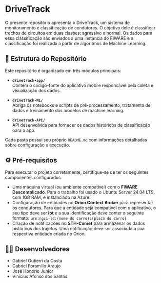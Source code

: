 # DriveTrack

O presente repositório apresenta o DriveTrack, um sistema de monitoramento e classificação de condutores. O objetivo dele é classificar trechos de circuitos em duas classes: agressivo e normal. Os dados para essa classificação são enviados a uma instância do FIWARE e a classificação foi realizada a partir de algoritmos de Machine Learning.


## 📁 Estrutura do Repositório

Este repositório é organizado em três módulos principais:

- **`drivetrack-app/`**  
  Contém o código-fonte do aplicativo mobile responsável pela coleta e visualização dos dados.

- **`drivetrack-ML/`**  
  Abriga os notebooks e scripts de pré-processamento, tratamento de dados e treinamento dos modelos de machine learning.

- **`drivetrack-API/`**  
  API desenvolvida para fornecer os dados históricos de classificação para o app.

Cada pasta possui seu próprio `README.md` com informações detalhadas sobre configuração e execução.

## ⚙️ Pré-requisitos

Para executar o projeto corretamente, certifique-se de ter os seguintes componentes configurados:

- Uma máquina virtual (ou ambiente compatível) com o **FIWARE Descomplicado**. Para o trabalho foi usado o Ubuntu Server 24.04 LTS, com 1GB RAM, e instanciado na Azure.
- Configuração de entidades no **Orion Context Broker** para representar os condutores. Para que a entidade seja compatível com o aplicativo, o seu tipo deve ser **iot** e a sua identificação deve conter o seguinte formato: `urn:ngsi-ld:{nome do carro}:{placa do carro}`
- Criação de notificações no **STH-Comet** para armazenar os dados históricos dos trajetos. Uma notificação deve ser associada a sua respectiva entidade criada no Orion.

## 👨‍💻 Desenvolvedores
- Gabriel Gutierri da Costa
- Gabriel Foramilio Araujo
- José Honório Junior
- Vinícius Afonso dos Santos
